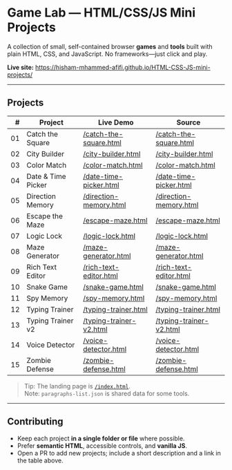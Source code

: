# Game Lab — HTML/CSS/JS Mini Projects

A collection of small, self-contained browser **games** and **tools** built with plain HTML, CSS, and JavaScript. No frameworks—just click and play.

**Live site:** https://hisham-mhammed-afifi.github.io/HTML-CSS-JS-mini-projects/

---

## Projects

|   # | Project            | Live Demo                                                                                                          | Source                                              |
| --: | ------------------ | ------------------------------------------------------------------------------------------------------------------ | --------------------------------------------------- |
|  01 | Catch the Square   | [/catch-the-square.html](https://hisham-mhammed-afifi.github.io/HTML-CSS-JS-mini-projects/catch-the-square.html)   | [/catch-the-square.html](./catch-the-square.html)   |
|  02 | City Builder       | [/city-builder.html](https://hisham-mhammed-afifi.github.io/HTML-CSS-JS-mini-projects/city-builder.html)           | [/city-builder.html](./city-builder.html)           |
|  03 | Color Match        | [/color-match.html](https://hisham-mhammed-afifi.github.io/HTML-CSS-JS-mini-projects/color-match.html)             | [/color-match.html](./color-match.html)             |
|  04 | Date & Time Picker | [/date-time-picker.html](https://hisham-mhammed-afifi.github.io/HTML-CSS-JS-mini-projects/date-time-picker.html)   | [/date-time-picker.html](./date-time-picker.html)   |
|  05 | Direction Memory   | [/direction-memory.html](https://hisham-mhammed-afifi.github.io/HTML-CSS-JS-mini-projects/direction-memory.html)   | [/direction-memory.html](./direction-memory.html)   |
|  06 | Escape the Maze    | [/escape-maze.html](https://hisham-mhammed-afifi.github.io/HTML-CSS-JS-mini-projects/escape-maze.html)             | [/escape-maze.html](./escape-maze.html)             |
|  07 | Logic Lock         | [/logic-lock.html](https://hisham-mhammed-afifi.github.io/HTML-CSS-JS-mini-projects/logic-lock.html)               | [/logic-lock.html](./logic-lock.html)               |
|  08 | Maze Generator     | [/maze-generator.html](https://hisham-mhammed-afifi.github.io/HTML-CSS-JS-mini-projects/maze-generator.html)       | [/maze-generator.html](./maze-generator.html)       |
|  09 | Rich Text Editor   | [/rich-text-editor.html](https://hisham-mhammed-afifi.github.io/HTML-CSS-JS-mini-projects/rich-text-editor.html)   | [/rich-text-editor.html](./rich-text-editor.html)   |
|  10 | Snake Game         | [/snake-game.html](https://hisham-mhammed-afifi.github.io/HTML-CSS-JS-mini-projects/snake-game.html)               | [/snake-game.html](./snake-game.html)               |
|  11 | Spy Memory         | [/spy-memory.html](https://hisham-mhammed-afifi.github.io/HTML-CSS-JS-mini-projects/spy-memory.html)               | [/spy-memory.html](./spy-memory.html)               |
|  12 | Typing Trainer     | [/typing-trainer.html](https://hisham-mhammed-afifi.github.io/HTML-CSS-JS-mini-projects/typing-trainer.html)       | [/typing-trainer.html](./typing-trainer.html)       |
|  13 | Typing Trainer v2  | [/typing-trainer-v2.html](https://hisham-mhammed-afifi.github.io/HTML-CSS-JS-mini-projects/typing-trainer-v2.html) | [/typing-trainer-v2.html](./typing-trainer-v2.html) |
|  14 | Voice Detector     | [/voice-detector.html](https://hisham-mhammed-afifi.github.io/HTML-CSS-JS-mini-projects/voice-detector.html)       | [/voice-detector.html](./voice-detector.html)       |
|  15 | Zombie Defense     | [/zombie-defense.html](https://hisham-mhammed-afifi.github.io/HTML-CSS-JS-mini-projects/zombie-defense.html)       | [/zombie-defense.html](./zombie-defense.html)       |

> Tip: The landing page is [`/index.html`](./index.html).  
> Note: `paragraphs-list.json` is shared data for some tools.

---

## Contributing

- Keep each project **in a single folder or file** where possible.
- Prefer **semantic HTML**, accessible controls, and **vanilla JS**.
- Open a PR to add new projects; include a short description and a link in the table above.
